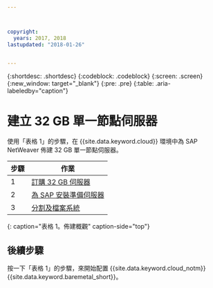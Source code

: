 ```yaml
---



copyright:
  years: 2017, 2018
lastupdated: "2018-01-26"


---
```


{:shortdesc: .shortdesc}
{:codeblock: .codeblock}
{:screen: .screen}
{:new_window: target="_blank"}
{:pre: .pre}
{:table: .aria-labeledby="caption"}

# 建立 32 GB 單一節點伺服器

使用「表格 1」的步驟，在 {{site.data.keyword.cloud}} 環境中為 SAP NetWeaver 佈建 32 GB 單一節點伺服器。

| 步驟 | 作業 |
| --- | --- |
| 1 | [訂購 32 GB 伺服器](/docs/infrastructure/sap-netweaver-rhel-qrg/rhel-set-up-infrastructure-32GB.html)
| 2 | [為 SAP 安裝準備伺服器](/docs/infrastructure/sap-netweaver-rhel-qrg/rhel-prepare-server-32GB.html)
| 3 | [分割及檔案系統](/docs/infrastructure/sap-netweaver-rhel-qrg/rhel-partition-32GB.html)
{: caption="表格 1。佈建概觀" caption-side="top"} 

## 後續步驟

按一下「表格 1」的步驟，來開始配置 {{site.data.keyword.cloud_notm}} {{site.data.keyword.baremetal_short}}。


